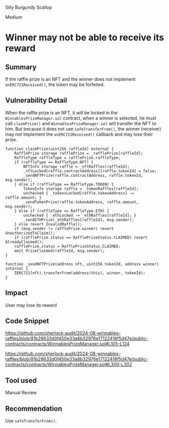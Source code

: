 Silly Burgundy Scallop

Medium

# Winner may not be able to receive its reward

## Summary

If the raffle prize is an NFT and the winner does not implement `onERC721Received()`, the token may be forfeited.

## Vulnerability Detail

When the raffle prize is an NFT, it will be locked in the `WinnablesPrizeManager.sol` contract, when a winner is selected, he must call `claimPrize()` and `WinnablesPrizeManager.sol` will transfer the NFT to him. But because it does not use `safeTransferFrom()`, the winner (receiver) may not implement the `onERC721Received()` callback and may lose their prize.

```solidity
function claimPrize(uint256 raffleId) external {
    RafflePrize storage rafflePrize = _rafflePrize[raffleId];
    RaffleType raffleType = rafflePrize.raffleType;
    if (raffleType == RaffleType.NFT) {
        NFTInfo storage raffle = _nftRaffles[raffleId];
        _nftLocked[raffle.contractAddress][raffle.tokenId] = false;
        _sendNFTPrize(raffle.contractAddress, raffle.tokenId, msg.sender);
    } else if (raffleType == RaffleType.TOKEN) {
        TokenInfo storage raffle = _tokenRaffles[raffleId];
        unchecked { _tokensLocked[raffle.tokenAddress] -= raffle.amount; }
        _sendTokenPrize(raffle.tokenAddress, raffle.amount, msg.sender);
    } else if (raffleType == RaffleType.ETH) {
        unchecked { _ethLocked -= _ethRaffles[raffleId]; }
        _sendETHPrize(_ethRaffles[raffleId], msg.sender);
    } else revert InvalidRaffle();
    if (msg.sender != rafflePrize.winner) revert UnauthorizedToClaim();
    if (rafflePrize.status == RafflePrizeStatus.CLAIMED) revert AlreadyClaimed();
    rafflePrize.status = RafflePrizeStatus.CLAIMED;
    emit PrizeClaimed(raffleId, msg.sender);
}
```

```solidity
function _sendNFTPrize(address nft, uint256 tokenId, address winner) internal {
    IERC721(nft).transferFrom(address(this), winner, tokenId);
}
```

## Impact

User may lose its reward

## Code Snippet

https://github.com/sherlock-audit/2024-08-winnables-raffles/blob/81b28633d0f450e33a8b32976e17122418f5d47e/public-contracts/contracts/WinnablesPrizeManager.sol#L105-L124

https://github.com/sherlock-audit/2024-08-winnables-raffles/blob/81b28633d0f450e33a8b32976e17122418f5d47e/public-contracts/contracts/WinnablesPrizeManager.sol#L300-L302

## Tool used

Manual Review

## Recommendation

Use `safeTransferFrom()`.